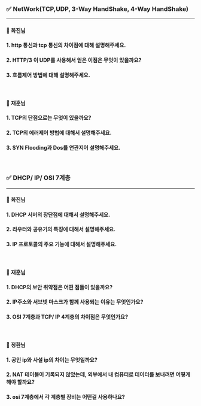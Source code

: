 ### ✅ NetWork(TCP,UDP, 3-Way HandShake, 4-Way HandShake)

---

#### 💬 화진님

#### 1. http 통신과 tcp 통신의 차이점에 대해 설명해주세요.
#### 2. HTTP/3 이 UDP를 사용해서 얻은 이점은 무엇이 있을까요?
#### 3. 흐름제어 방법에 대해 설명해주세요.

<br/>

#### 💬 재훈님

#### 1. TCP의 단점으로는 무엇이 있을까요?
#### 2. TCP의 에러제어 방법에 대해서 설명해주세요.
#### 3. SYN Flooding과 Dos를 연관지어 설명해주세요.

<br/>

### ✅ DHCP/ IP/ OSI 7계층

---

#### 💬 화진님

#### 1.  DHCP 서버의 장단점에 대해서 설명해주세요.
#### 2. 라우터와 공유기의 특징에 대해서 설명해주세요.
#### 3. IP 프로토콜의 주요 기능에 대해서 설명해주세요.

<br/>

#### 💬 재훈님

#### 1. DHCP의 보안 취약점은 어떤 점들이 있을까요?
#### 2. IP주소와 서브넷 마스크가 함께 사용되는 이유는 무엇인가요?
#### 3. OSI 7계층과 TCP/ IP 4계층의 차이점은 무엇인가요?

<br/>

#### 💬 정환님

#### 1. 공인 ip와 사설 ip의 차이는 무엇일까요?
#### 2. NAT 테이블이 기록되지 않았는데, 외부에서 내 컴퓨터로 데이터를 보내려면 어떻게 해야 할까요?
#### 3. osi 7계층에서 각 계층별 장비는 어떤걸 사용하나요?

